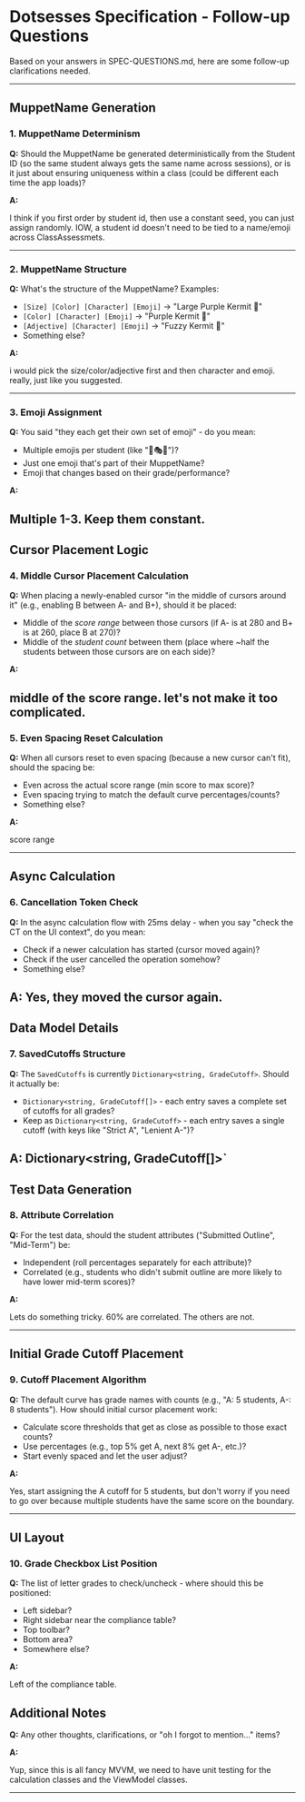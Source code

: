 # Dotsesses Specification - Follow-up Questions

Based on your answers in SPEC-QUESTIONS.md, here are some follow-up clarifications needed.

---

## MuppetName Generation

### 1. MuppetName Determinism
**Q:** Should the MuppetName be generated deterministically from the Student ID (so the same student always gets the same name across sessions), or is it just about ensuring uniqueness within a class (could be different each time the app loads)?

**A:**

I think if you first order by student id, then use a constant seed, you can just assign randomly. IOW, a student id doesn't need
to be tied to a name/emoji across ClassAssessmets.

---

### 2. MuppetName Structure
**Q:** What's the structure of the MuppetName? Examples:
- `[Size] [Color] [Character] [Emoji]` → "Large Purple Kermit 🐸"
- `[Color] [Character] [Emoji]` → "Purple Kermit 🐸"
- `[Adjective] [Character] [Emoji]` → "Fuzzy Kermit 🐸"
- Something else?

**A:**

i would pick the size/color/adjective first and then character and emoji. really, just like you suggested.

---

### 3. Emoji Assignment
**Q:** You said "they each get their own set of emoji" - do you mean:
- Multiple emojis per student (like "🐸🎭🎪")?
- Just one emoji that's part of their MuppetName?
- Emoji that changes based on their grade/performance?

**A:**

Multiple 1-3. Keep them constant.
---

## Cursor Placement Logic

### 4. Middle Cursor Placement Calculation
**Q:** When placing a newly-enabled cursor "in the middle of cursors around it" (e.g., enabling B between A- and B+), should it be placed:
- Middle of the *score range* between those cursors (if A- is at 280 and B+ is at 260, place B at 270)?
- Middle of the *student count* between them (place where ~half the students between those cursors are on each side)?

**A:**

middle of the score range. let's not make it too complicated.
---

### 5. Even Spacing Reset Calculation
**Q:** When all cursors reset to even spacing (because a new cursor can't fit), should the spacing be:
- Even across the actual score range (min score to max score)?
- Even spacing trying to match the default curve percentages/counts?
- Something else?

**A:**

score range

---

## Async Calculation

### 6. Cancellation Token Check
**Q:** In the async calculation flow with 25ms delay - when you say "check the CT on the UI context", do you mean:
- Check if a newer calculation has started (cursor moved again)?
- Check if the user cancelled the operation somehow?
- Something else?

**A:**
Yes, they moved the cursor again.
---

## Data Model Details

### 7. SavedCutoffs Structure
**Q:** The `SavedCutoffs` is currently `Dictionary<string, GradeCutoff>`. Should it actually be:
- `Dictionary<string, GradeCutoff[]>` - each entry saves a complete set of cutoffs for all grades?
- Keep as `Dictionary<string, GradeCutoff>` - each entry saves a single cutoff (with keys like "Strict A", "Lenient A-")?

**A:**
Dictionary<string, GradeCutoff[]>`
---

## Test Data Generation

### 8. Attribute Correlation
**Q:** For the test data, should the student attributes ("Submitted Outline", "Mid-Term") be:
- Independent (roll percentages separately for each attribute)?
- Correlated (e.g., students who didn't submit outline are more likely to have lower mid-term scores)?

**A:**

Lets do something tricky. 60% are correlated. The others are not.

---

## Initial Grade Cutoff Placement

### 9. Cutoff Placement Algorithm
**Q:** The default curve has grade names with counts (e.g., "A: 5 students, A-: 8 students"). How should initial cursor placement work:
- Calculate score thresholds that get as close as possible to those exact counts?
- Use percentages (e.g., top 5% get A, next 8% get A-, etc.)?
- Start evenly spaced and let the user adjust?

**A:**

Yes, start assigning the A cutoff for 5 students, but don't worry if you need to go over because multiple students
have the same score on the boundary.

---

## UI Layout

### 10. Grade Checkbox List Position
**Q:** The list of letter grades to check/uncheck - where should this be positioned:
- Left sidebar?
- Right sidebar near the compliance table?
- Top toolbar?
- Bottom area?
- Somewhere else?

**A:**

Left of the compliance table.


## Additional Notes

**Q:** Any other thoughts, clarifications, or "oh I forgot to mention..." items?

**A:**

Yup, since this is all fancy MVVM, we need to have unit testing for the calculation classes and the ViewModel classes.

---